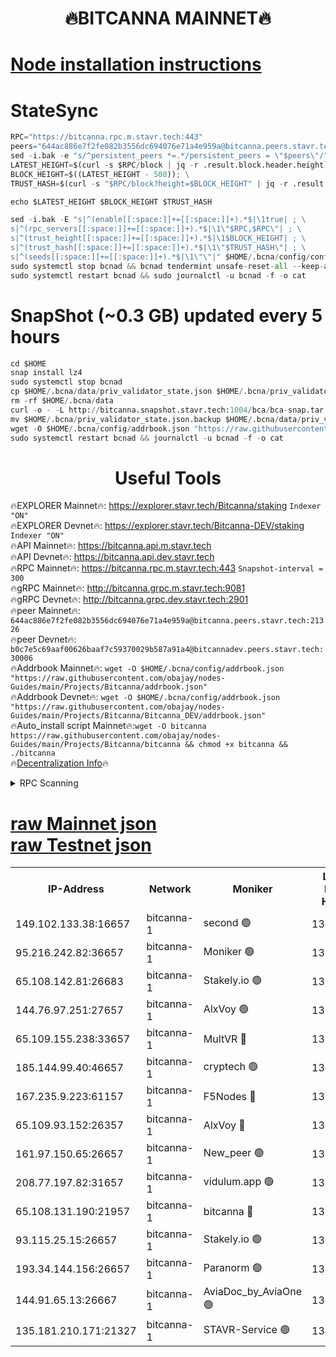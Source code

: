 <h1 align="center"> 🔥BITCANNA MAINNET🔥</h1>


[Node installation instructions](https://github.com/obajay/nodes-Guides/tree/main/Projects/Bitcanna)
=

# StateSync
```python
RPC="https://bitcanna.rpc.m.stavr.tech:443"
peers="644ac886e7f2fe082b3556dc694076e71a4e959a@bitcanna.peers.stavr.tech:21326"
sed -i.bak -e "s/^persistent_peers *=.*/persistent_peers = \"$peers\"/" $HOME/.bcna/config/config.toml
LATEST_HEIGHT=$(curl -s $RPC/block | jq -r .result.block.header.height); \
BLOCK_HEIGHT=$((LATEST_HEIGHT - 500)); \
TRUST_HASH=$(curl -s "$RPC/block?height=$BLOCK_HEIGHT" | jq -r .result.block_id.hash)

echo $LATEST_HEIGHT $BLOCK_HEIGHT $TRUST_HASH

sed -i.bak -E "s|^(enable[[:space:]]+=[[:space:]]+).*$|\1true| ; \
s|^(rpc_servers[[:space:]]+=[[:space:]]+).*$|\1\"$RPC,$RPC\"| ; \
s|^(trust_height[[:space:]]+=[[:space:]]+).*$|\1$BLOCK_HEIGHT| ; \
s|^(trust_hash[[:space:]]+=[[:space:]]+).*$|\1\"$TRUST_HASH\"| ; \
s|^(seeds[[:space:]]+=[[:space:]]+).*$|\1\"\"|" $HOME/.bcna/config/config.toml
sudo systemctl stop bcnad && bcnad tendermint unsafe-reset-all --keep-addr-book
sudo systemctl restart bcnad && sudo journalctl -u bcnad -f -o cat
```
# SnapShot (~0.3 GB) updated every 5 hours
```python
cd $HOME
snap install lz4
sudo systemctl stop bcnad
cp $HOME/.bcna/data/priv_validator_state.json $HOME/.bcna/priv_validator_state.json.backup
rm -rf $HOME/.bcna/data
curl -o - -L http://bitcanna.snapshot.stavr.tech:1004/bca/bca-snap.tar.lz4 | lz4 -c -d - | tar -x -C $HOME/.bcna --strip-components 2
mv $HOME/.bcna/priv_validator_state.json.backup $HOME/.bcna/data/priv_validator_state.json
wget -O $HOME/.bcna/config/addrbook.json "https://raw.githubusercontent.com/obajay/nodes-Guides/main/Projects/Bitcanna/addrbook.json"
sudo systemctl restart bcnad && journalctl -u bcnad -f -o cat
```

 <h1 align="center"> Useful Tools</h1>

🔥EXPLORER Mainnet🔥:    https://explorer.stavr.tech/Bitcanna/staking          `Indexer "ON"` \
🔥EXPLORER Devnet🔥:     https://explorer.stavr.tech/Bitcanna-DEV/staking     `Indexer "ON"` \
🔥API Mainnet🔥:         https://bitcanna.api.m.stavr.tech \
🔥API Devnet🔥:          https://bitcanna.api.dev.stavr.tech \
🔥RPC Mainnet🔥:         https://bitcanna.rpc.m.stavr.tech:443         `Snapshot-interval = 300` \
🔥gRPC Mainnet🔥:        http://bitcanna.grpc.m.stavr.tech:9081 \
🔥gRPC Devnet🔥:         http://bitcanna.grpc.dev.stavr.tech:2901 \
🔥peer Mainnet🔥:        `644ac886e7f2fe082b3556dc694076e71a4e959a@bitcanna.peers.stavr.tech:21326` \
🔥peer Devnet🔥:         `b0c7e5c69aaf00626baaf7c59370029b587a91a4@bitcannadev.peers.stavr.tech:30006` \
🔥Addrbook Mainnet🔥:    ```wget -O $HOME/.bcna/config/addrbook.json "https://raw.githubusercontent.com/obajay/nodes-Guides/main/Projects/Bitcanna/addrbook.json"``` \
🔥Addrbook Devnet🔥:    ```wget -O $HOME/.bcna/config/addrbook.json "https://raw.githubusercontent.com/obajay/nodes-Guides/main/Projects/Bitcanna/Bitcanna_DEV/addrbook.json"``` \
🔥Auto_install script Mainnet🔥:```wget -O bitcanna https://raw.githubusercontent.com/obajay/nodes-Guides/main/Projects/Bitcanna/bitcanna && chmod +x bitcanna && ./bitcanna``` \
🔥[Decentralization Info](https://github.com/obajay/StateSync-snapshots/tree/main/Projects/Bitcanna/Decentralization)🔥


<details>
<summary>RPC Scanning</summary>

<h2 align="center"> We scan nodes in real time every 4 hours. And we provide the final result of RPC endpoints.
We cannot influence the operation of these nodes in any way. </h2>


```python
If Voting Power is higher than 0 --> then the Node is a validator of the network and may be subject to attack and be a potential threat to the chain.
```
```python
We marked such validators with a red symbol
```

</details>

[raw Mainnet json](https://rpc-check.bcam.stavr.tech/bcam/rpc-bcam-result.json) \
[raw Testnet json](https://github.com/obajay/StateSync-snapshots/tree/main/Projects/Bitcanna/Rpc-Check-Testnet)
=



<table><tr><th>IP-Address</th><th>Network</th><th>Moniker</th><th>Latest Block Height</th><th>Earliest Block Height</th><th>Catching Up</th><th>Tx Index</th><th>Voting Power</th><th>Scan Time</th></tr><tr><td>149.102.133.38:16657</td><td>bitcanna-1</td><td>second 🟢</td><td>13075150</td><td>1</td><td>False</td><td>on</td><td>0</td><td>2024-03-19T03:45:18.330525247UTC</td></tr><tr><td>95.216.242.82:36657</td><td>bitcanna-1</td><td>Moniker 🟢</td><td>13075139</td><td>5776907</td><td>False</td><td>on</td><td>0</td><td>2024-03-19T03:44:17.073541191UTC</td></tr><tr><td>65.108.142.81:26683</td><td>bitcanna-1</td><td>Stakely.io 🟢</td><td>13075143</td><td>6152001</td><td>False</td><td>on</td><td>0</td><td>2024-03-19T03:44:40.299683260UTC</td></tr><tr><td>144.76.97.251:27657</td><td>bitcanna-1</td><td>AlxVoy 🟢</td><td>13075148</td><td>8805201</td><td>False</td><td>on</td><td>0</td><td>2024-03-19T03:45:07.826684205UTC</td></tr><tr><td>65.109.155.238:33657</td><td>bitcanna-1</td><td>MultVR 🔴</td><td>13075144</td><td>9933415</td><td>False</td><td>on</td><td>352539</td><td>2024-03-19T03:44:45.799858233UTC</td></tr><tr><td>185.144.99.40:46657</td><td>bitcanna-1</td><td>cryptech 🟢</td><td>13075138</td><td>11528001</td><td>False</td><td>on</td><td>0</td><td>2024-03-19T03:44:12.631207599UTC</td></tr><tr><td>167.235.9.223:61157</td><td>bitcanna-1</td><td>F5Nodes 🔴</td><td>13075144</td><td>12084001</td><td>False</td><td>on</td><td>570</td><td>2024-03-19T03:44:48.053906108UTC</td></tr><tr><td>65.109.93.152:26357</td><td>bitcanna-1</td><td>AlxVoy 🔴</td><td>13075150</td><td>12109301</td><td>False</td><td>on</td><td>1391929</td><td>2024-03-19T03:45:18.862289342UTC</td></tr><tr><td>161.97.150.65:26657</td><td>bitcanna-1</td><td>New_peer 🟢</td><td>13075143</td><td>12254001</td><td>False</td><td>on</td><td>0</td><td>2024-03-19T03:44:40.590287357UTC</td></tr><tr><td>208.77.197.82:31657</td><td>bitcanna-1</td><td>vidulum.app 🟢</td><td>13075144</td><td>12386934</td><td>False</td><td>on</td><td>0</td><td>2024-03-19T03:44:43.378714105UTC</td></tr><tr><td>65.108.131.190:21957</td><td>bitcanna-1</td><td>bitcanna 🔴</td><td>13075145</td><td>12975145</td><td>False</td><td>on</td><td>419985</td><td>2024-03-19T03:44:52.433475593UTC</td></tr><tr><td>93.115.25.15:26657</td><td>bitcanna-1</td><td>Stakely.io 🟢</td><td>13075142</td><td>13004569</td><td>False</td><td>on</td><td>0</td><td>2024-03-19T03:44:35.901921392UTC</td></tr><tr><td>193.34.144.156:26657</td><td>bitcanna-1</td><td>Paranorm 🟢</td><td>13075145</td><td>13042501</td><td>False</td><td>on</td><td>0</td><td>2024-03-19T03:44:54.715492324UTC</td></tr><tr><td>144.91.65.13:26667</td><td>bitcanna-1</td><td>AviaDoc_by_AviaOne 🟢</td><td>13075147</td><td>13072201</td><td>False</td><td>on</td><td>0</td><td>2024-03-19T03:45:03.142772392UTC</td></tr><tr><td>135.181.210.171:21327</td><td>bitcanna-1</td><td>STAVR-Service 🟢</td><td>13075147</td><td>13073401</td><td>False</td><td>on</td><td>0</td><td>2024-03-19T03:45:07.616686395UTC</td></tr></table>
